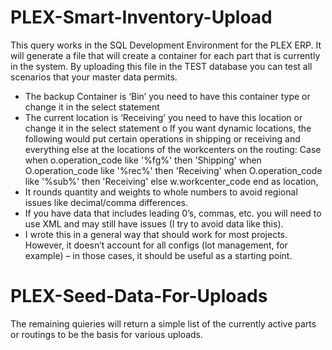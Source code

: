 # PLEX-Smart-Inventory-Upload
This query works in the SQL Development Environment for the PLEX ERP. It will generate a file that will create a container for each part that is currently in the system. By uploading this file in the TEST database you can test all scenarios that your master data permits. 

-	The backup Container is ‘Bin’ you need to have this container type or change it in the select statement
-	The current location is ‘Receiving’ you need to have this location or change it in the select statement
o	If you want dynamic locations, the following would put certain operations in shipping or receiving and everything else at the locations of the workcenters on the routing: Case when o.operation_code like '%fg%' then 'Shipping' when O.operation_code like '%rec%' then 'Receiving' when O.operation_code like '%sub%' then 'Receiving' else w.workcenter_code end as location, 
-	It rounds quantity and weights to whole numbers to avoid regional issues like decimal/comma differences.
-	If you have data that includes leading 0’s, commas, etc. you will need to use XML and may still have issues (I try to avoid data like this).
-	I wrote this in a general way that should work for most projects. However, it doesn’t account for all configs (lot management, for example) – in those cases, it should be useful as a starting point.  

# PLEX-Seed-Data-For-Uploads
The remaining quieries will return a simple list of the currently active parts or routings to be the basis for various uploads.
